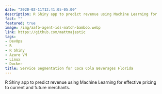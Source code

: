 ```yaml
---
date: "2020-02-11T12:41:05-05:00"
description: R Shiny app to predict revenue using Machine Learning for effective pricing to current and future merchants.
fact: ""
featured: true
image: /img/aafb-agent-ids-match-bamboo.webp
link: https://github.com/mattmajestic
tags:
- DevOps
- R
- R Shiny
- Azure VM
- Linux
- Docker
title: Service Segmentation for Coca Cola Beverages Florida
---
```


R Shiny app to predict revenue using Machine Learning for effective pricing to current and future merchants.
